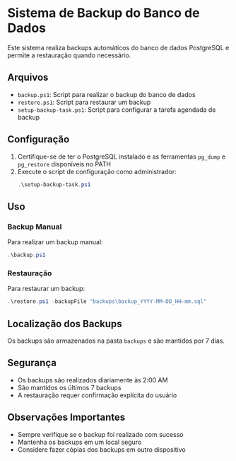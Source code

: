 # Sistema de Backup do Banco de Dados

Este sistema realiza backups automáticos do banco de dados PostgreSQL e permite a restauração quando necessário.

## Arquivos

- `backup.ps1`: Script para realizar o backup do banco de dados
- `restore.ps1`: Script para restaurar um backup
- `setup-backup-task.ps1`: Script para configurar a tarefa agendada de backup

## Configuração

1. Certifique-se de ter o PostgreSQL instalado e as ferramentas `pg_dump` e `pg_restore` disponíveis no PATH
2. Execute o script de configuração como administrador:
   ```powershell
   .\setup-backup-task.ps1
   ```

## Uso

### Backup Manual
Para realizar um backup manual:
```powershell
.\backup.ps1
```

### Restauração
Para restaurar um backup:
```powershell
.\restore.ps1 -backupFile "backups\backup_YYYY-MM-DD_HH-mm.sql"
```

## Localização dos Backups
Os backups são armazenados na pasta `backups` e são mantidos por 7 dias.

## Segurança
- Os backups são realizados diariamente às 2:00 AM
- São mantidos os últimos 7 backups
- A restauração requer confirmação explícita do usuário

## Observações Importantes
- Sempre verifique se o backup foi realizado com sucesso
- Mantenha os backups em um local seguro
- Considere fazer cópias dos backups em outro dispositivo 
